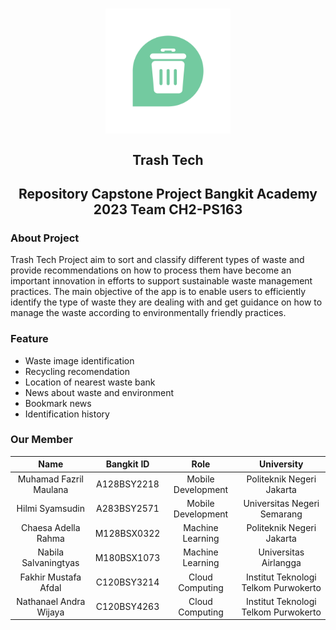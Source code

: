 <h1 align="center">
<img align="center" width="200" src="CH2-PS163 Member/Logo/logo.png">
</h1>

<h2 align="center">
  Trash Tech
</h2>

<h2 align="center">
  Repository Capstone Project Bangkit Academy 2023 Team CH2-PS163
</h2>

### About Project

Trash Tech Project aim to sort and classify different types of waste and provide recommendations on how to process them have become an important innovation in efforts to support sustainable waste management practices. The main objective of the app is to enable users to efficiently identify the type of waste they are dealing with and get guidance on how to manage the waste according to environmentally friendly practices.

### Feature
- Waste image identification
- Recycling recomendation
- Location of nearest waste bank
- News about waste and environment
- Bookmark news
- Identification history

### Our Member

|           Name           | Bangkit ID  |        Role        |              University               |
| :----------------------: | :---------: | :----------------: | :-----------------------------------: |
|  Muhamad Fazril Maulana  | A128BSY2218 | Mobile Development |        Politeknik Negeri Jakarta      |
|      Hilmi Syamsudin     | A283BSY2571 | Mobile Development |       Universitas Negeri Semarang     |
|    Chaesa Adella Rahma   | M128BSX0322 |  Machine Learning  |        Politeknik Negeri Jakarta      |
|   Nabila Salvaningtyas   | M180BSX1073 |  Machine Learning  |          Universitas Airlangga        |
|   Fakhir Mustafa Afdal   | C120BSY3214 |  Cloud Computing   |  Institut Teknologi Telkom Purwokerto |
|  Nathanael Andra Wijaya  | C120BSY4263 |  Cloud Computing   |  Institut Teknologi Telkom Purwokerto |


